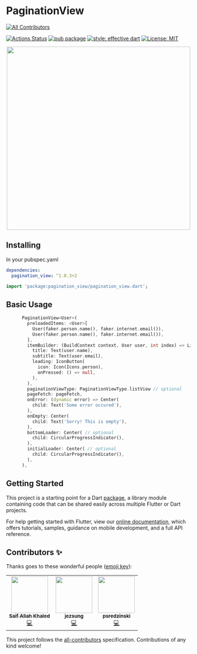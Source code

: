 # PaginationView

<!-- ALL-CONTRIBUTORS-BADGE:START - Do not remove or modify this section -->

[![All Contributors](https://img.shields.io/badge/all_contributors-3-orange.svg?style=flat-square)](#contributors-)

<!-- ALL-CONTRIBUTORS-BADGE:END -->

[![Actions Status](https://github.com/excogitatr/pagination_view/workflows/build/badge.svg)](https://github.com/excogitatr/pagination_view/actions?query=workflow%3Abuild)
[![pub package](https://img.shields.io/pub/v/pagination_view.svg)](https://pub.dev/packages/pagination_view)
[![style: effective dart](https://img.shields.io/badge/style-effective_dart-40c4ff.svg)](https://github.com/tenhobi/effective_dart)
[![License: MIT](https://img.shields.io/badge/license-MIT-purple.svg)](https://opensource.org/licenses/MIT)

<p align="center">
  <img src="https://raw.githubusercontent.com/excogitatr/pagination_view/master/assets/pagination_view_screen.gif" height="500px">
</p>

## Installing

In your pubspec.yaml

```yaml
dependencies:
  pagination_view: ^1.0.3+2
```

```dart
import 'package:pagination_view/pagination_view.dart';
```

## Basic Usage

```dart
      PaginationView<User>(
        preloadedItems: <User>[
          User(faker.person.name(), faker.internet.email()),
          User(faker.person.name(), faker.internet.email()),
        ],
        itemBuilder: (BuildContext context, User user, int index) => ListTile(
          title: Text(user.name),
          subtitle: Text(user.email),
          leading: IconButton(
            icon: Icon(Icons.person),
            onPressed: () => null,
          ),
        ),
        paginationViewType: PaginationViewType.listView // optional
        pageFetch: pageFetch,
        onError: (dynamic error) => Center(
          child: Text('Some error occured'),
        ),
        onEmpty: Center(
          child: Text('Sorry! This is empty'),
        ),
        bottomLoader: Center( // optional
          child: CircularProgressIndicator(),
        ),
        initialLoader: Center( // optional
          child: CircularProgressIndicator(),
        ),
      ),
```

## Getting Started

This project is a starting point for a Dart
[package](https://flutter.dev/developing-packages/),
a library module containing code that can be shared easily across
multiple Flutter or Dart projects.

For help getting started with Flutter, view our
[online documentation](https://flutter.dev/docs), which offers tutorials,
samples, guidance on mobile development, and a full API reference.

## Contributors ✨

Thanks goes to these wonderful people ([emoji key](https://allcontributors.org/docs/en/emoji-key)):

<!-- ALL-CONTRIBUTORS-LIST:START - Do not remove or modify this section -->
<!-- prettier-ignore-start -->
<!-- markdownlint-disable -->
<table>
  <tr>
    <td align="center"><a href="https://Facebook.com/Saifallak"><img src="https://avatars3.githubusercontent.com/u/6053156?v=4" width="100px;" alt=""/><br /><sub><b>Saif Allah Khaled</b></sub></a><br /><a href="https://github.com/excogitatr/pagination_view/commits?author=Saifallak" title="Code">💻</a></td>
    <td align="center"><a href="https://github.com/jezsung"><img src="https://avatars2.githubusercontent.com/u/45475169?v=4" width="100px;" alt=""/><br /><sub><b>jezsung</b></sub></a><br /><a href="https://github.com/excogitatr/pagination_view/commits?author=jezsung" title="Code">💻</a></td>
    <td align="center"><a href="https://github.com/psredzinski"><img src="https://avatars0.githubusercontent.com/u/23390884?v=4" width="100px;" alt=""/><br /><sub><b>psredzinski</b></sub></a><br /><a href="https://github.com/excogitatr/pagination_view/commits?author=psredzinski" title="Code">💻</a></td>
  </tr>
</table>

<!-- markdownlint-enable -->
<!-- prettier-ignore-end -->

<!-- ALL-CONTRIBUTORS-LIST:END -->

This project follows the [all-contributors](https://github.com/all-contributors/all-contributors) specification. Contributions of any kind welcome!

